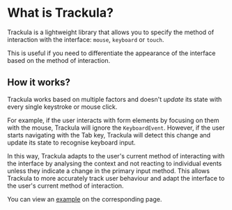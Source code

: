 # What is Trackula?

Trackula is a lightweight library that allows you to specify the method of interaction with the interface: `mouse`, `keyboard` or `touch`.

This is useful if you need to differentiate the appearance of the interface based on the method of interaction.

## How it works?

Trackula works based on multiple factors and doesn't _update_ its state with every single keystroke or mouse click.

For example, if the user interacts with form elements by focusing on them with the mouse, Trackula will ignore the `KeyboardEvent`. However, if the user starts navigating with the Tab key, Trackula will detect this change and update its state to recognise keyboard input.

In this way, Trackula adapts to the user's current method of interacting with the interface by analysing the context and not reacting to individual events unless they indicate a change in the primary input method. This allows Trackula to more accurately track user behaviour and adapt the interface to the user's current method of interaction.

You can view an [example](/examples) on the corresponding page.
